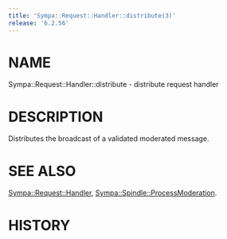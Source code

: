 ```yaml
---
title: 'Sympa::Request::Handler::distribute(3)'
release: '6.2.56'
---
```


# NAME

Sympa::Request::Handler::distribute - distribute request handler

# DESCRIPTION

Distributes the broadcast of a validated moderated message.

# SEE ALSO

[Sympa::Request::Handler](./Sympa-Request-Handler.3.md), [Sympa::Spindle::ProcessModeration](./Sympa-Spindle-ProcessModeration.3.md).

# HISTORY
